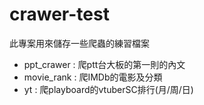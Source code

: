 # crawer-test
此專案用來儲存一些爬蟲的練習檔案
  - ppt_crawer : 爬ptt台大板的第一則的內文
  - movie_rank : 爬IMDb的電影及分類
  - yt : 爬playboard的vtuberSC排行(月/周/日)
